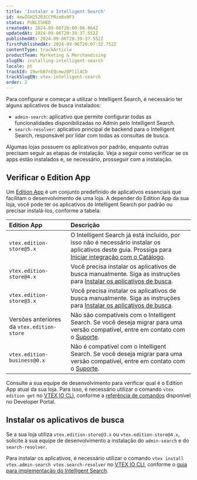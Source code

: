 ```yaml
---
title: 'Instalar o Intelligent Search'
id: 4mwZGH252R3CCPRim8v0F3
status: PUBLISHED
createdAt: 2024-09-06T20:00:06.864Z
updatedAt: 2024-09-06T20:39:37.552Z
publishedAt: 2024-09-06T20:39:37.552Z
firstPublishedAt: 2024-09-06T20:07:32.752Z
contentType: trackArticle
productTeam: Marketing & Merchandising
slugEN: installing-intelligent-search
locale: pt
trackId: 19wrbB7nEQcmwzDPl1l4Cb
trackSlugEN: vtex-intelligent-search
order: 2
---
```


Para configurar e começar a utilizar o Intelligent Search, é necessário ter alguns aplicativos de busca instalados:

* `admin-search`: aplicativo que permite configurar todas as funcionalidades disponibilizadas no Admin pelo Intelligent Search.  
* `search-resolver`: aplicativo principal de backend para o Intelligent Search, responsável por lidar com todas as consultas de busca.

Algumas lojas possuem os aplicativos por padrão, enquanto outras precisam seguir as etapas de instalação. Veja a seguir como verificar se os apps estão instalados e, se necessário, prosseguir com a instalação.

## Verificar o Edition App

Um [Edition App](https://developers.vtex.com/docs/guides/vtex-io-documentation-edition-app) é um conjunto predefinido de aplicativos essenciais que facilitam o desenvolvimento de uma loja. A depender do Edition App da sua loja, você pode ter os aplicativos do Intelligent Search por padrão ou precisar instalá-los, conforme a tabela:

| Edition App | Descrição |
| :---- | :---- |
| `vtex.edition-store@5.x` | O Intelligent Search já está incluído, por isso não é necessário instalar os aplicativos deste guia. Prossiga para [Iniciar integração com o Catálogo](https://help.vtex.com/pt/tracks/vtex-intelligent-search--19wrbB7nEQcmwzDPl1l4Cb/2wBsO1AKTQZ04idbTKszI4). |
| `vtex.edition-store@4.x` | Você precisa instalar os aplicativos de busca manualmente. Siga as instruções para [Instalar os aplicativos de busca](#instalar-os-aplicativos-de-busca). |
| `vtex.edition-store@3.x` | Você precisa instalar os aplicativos de busca manualmente. Siga as instruções para [Instalar os aplicativos de busca](#instalar-os-aplicativos-de-busca). |
| Versões anteriores da `vtex.edition-store` | Não são compatíveis com o Intelligent Search. Se você deseja migrar para uma versão compatível, entre em contato com o [Suporte](https://help.vtex.com/pt/support). |
| `vtex.edition-business@0.x` | Não é compatível com o Intelligent Search. Se você deseja migrar para uma versão compatível, entre em contato com o [Suporte](https://help.vtex.com/pt/support). |

Consulte a sua equipe de desenvolvimento para verificar qual é o Edition App atual da sua loja. Para isso, é necessário utilizar o comando `vtex edition get` no [VTEX IO CLI](https://developers.vtex.com/docs/guides/vtex-io-documentation-vtex-io-cli-installation-and-command-reference), conforme a [referência de comandos](https://developers.vtex.com/docs/guides/vtex-io-documentation-vtex-io-cli-command-reference\#edition-get) disponível no Developer Portal.

## Instalar os aplicativos de busca

Se a sua loja utiliza `vtex.edition-store@3.x` ou `vtex.edition-store@4.x`, solicite à sua equipe de desenvolvimento a instalação do `admin-search` e do `search-resolver`.

Para instalar os aplicativos, é necessário utilizar o comando `vtex install vtex.admin-search vtex.search-resolver` no [VTEX IO CLI](https://developers.vtex.com/docs/guides/vtex-io-documentation-vtex-io-cli-installation-and-command-reference), conforme o [guia para implementação do Intelligent Search](https://developers.vtex.com/docs/guides/vtex-io-documentation-2-prerequesites\#step-2-implementing-the-vtex-intelligent-search).

